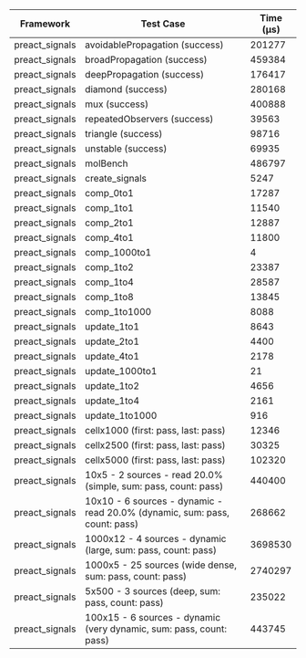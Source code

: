 | Framework | Test Case | Time (μs) |
| --- | --- | --- |
| preact_signals | avoidablePropagation (success) | 201277 |
| preact_signals | broadPropagation (success) | 459384 |
| preact_signals | deepPropagation (success) | 176417 |
| preact_signals | diamond (success) | 280168 |
| preact_signals | mux (success) | 400888 |
| preact_signals | repeatedObservers (success) | 39563 |
| preact_signals | triangle (success) | 98716 |
| preact_signals | unstable (success) | 69935 |
| preact_signals | molBench | 486797 |
| preact_signals | create_signals | 5247 |
| preact_signals | comp_0to1 | 17287 |
| preact_signals | comp_1to1 | 11540 |
| preact_signals | comp_2to1 | 12887 |
| preact_signals | comp_4to1 | 11800 |
| preact_signals | comp_1000to1 | 4 |
| preact_signals | comp_1to2 | 23387 |
| preact_signals | comp_1to4 | 28587 |
| preact_signals | comp_1to8 | 13845 |
| preact_signals | comp_1to1000 | 8088 |
| preact_signals | update_1to1 | 8643 |
| preact_signals | update_2to1 | 4400 |
| preact_signals | update_4to1 | 2178 |
| preact_signals | update_1000to1 | 21 |
| preact_signals | update_1to2 | 4656 |
| preact_signals | update_1to4 | 2161 |
| preact_signals | update_1to1000 | 916 |
| preact_signals | cellx1000 (first: pass, last: pass) | 12346 |
| preact_signals | cellx2500 (first: pass, last: pass) | 30325 |
| preact_signals | cellx5000 (first: pass, last: pass) | 102320 |
| preact_signals | 10x5 - 2 sources - read 20.0% (simple, sum: pass, count: pass) | 440400 |
| preact_signals | 10x10 - 6 sources - dynamic - read 20.0% (dynamic, sum: pass, count: pass) | 268662 |
| preact_signals | 1000x12 - 4 sources - dynamic (large, sum: pass, count: pass) | 3698530 |
| preact_signals | 1000x5 - 25 sources (wide dense, sum: pass, count: pass) | 2740297 |
| preact_signals | 5x500 - 3 sources (deep, sum: pass, count: pass) | 235022 |
| preact_signals | 100x15 - 6 sources - dynamic (very dynamic, sum: pass, count: pass) | 443745 |

